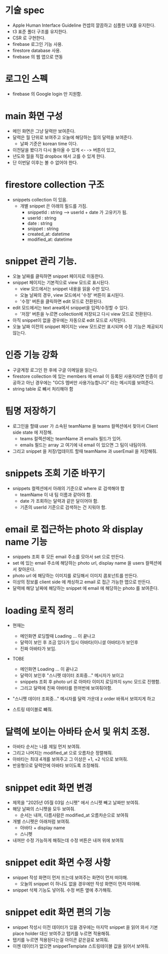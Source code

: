 # 기술 spec

- Apple Human Interface Guideline 컨셉의 깔끔하고 심플한 UX를 유지한다.
- t3 표준 폴더 구조를 유지한다.
- CSR 로 구현한다.
- firebase 로그인 기능 사용.
- firestore database 사용.
- firebase 의 웹 앱으로 연동

# 로그인 스펙

- firebase 의 Google login 만 지원함.

# main 화면 구성

- 메인 화면은 그냥 달력만 보여준다.
- 달력은 월 단위로 보여주고 오늘에 해당하는 월의 달력을 보여준다.
  - 날짜 기준은 korean time 이다.
- 이전달을 봤다가 다시 돌아올 수 있게 <- -> 버튼이 있고,
- 년도와 월을 직접 dropbox 에서 고를 수 있게 한다.
- 단 이번달 이후는 볼 수 없어야 한다.

# firestore collection 구조

- snippets collection 이 있음.
  - 개별 snippet 은 아래의 필드를 가짐.
    - snippetId : string --> userId + date 가 고유키가 됨.
    - userId : string
    - date : string
    - snippet : string
    - created_at: datetime
    - modified_at: datetime

# snippet 관리 기능.

- 오늘 날짜를 클릭하면 snippet 페이지로 이동한다.
- snippet 페이지는 기본적으로 view 모드로 표시된다.
  - view 모드에서는 snippet 내용을 읽을 수만 있다.
  - 오늘 날짜의 경우, view 모드에서 '수정' 버튼이 표시된다.
  - '수정' 버튼을 클릭하면 edit 모드로 전환된다.
- edit 모드에서는 text area에서 snippet을 입력/수정할 수 있다.
  - '저장' 버튼을 누르면 collection에 저장되고 다시 view 모드로 전환된다.
- 아직 snippet이 없을 경우에는 자동으로 edit 모드로 시작된다.
- 오늘 날짜 이전의 snippet 페이지는 view 모드로만 표시되며 수정 기능은 제공되지 않는다.

# 인증 기능 강화

- 구글계정 로그인 한 후에 구글 이메일을 읽는다.
- firestore collection 에 있는 members 에 email 이 등록된 사용자라면 인증이 성공하고 아닌 경우에는 "GCS 멤버만 사용가능합니다" 라는 메시지를 보여준다.
- string table 로 뺴서 처리해야 함

# 팀명 저장하기

- 로그인을 할떄 user 가 소속된 teamName 을 teams 컬렉션에서 찾아서 Client side state 에 저장해.
  - teams 컬렉션에는 teamName 과 emails 필드가 있어.
  - emails 필드는 array 고 여기에 내 email 이 있으면 그 팀이 내팀이야.
- 그리고 snippet 을 저장/업데이트 할때 teamName 과 userEmail 을 저장해줘.

# snippets 조회 기준 바꾸기

- snippets 컬렉션에서 아래의 기준으로 where 로 검색해야 함
  - teamName 이 내 팀 이름과 같아야 함.
  - date 가 조회하는 달력과 같은 달이어야 함.
  - 기존의 userId 기준으로 검색하는 건 지워야 함.

# email 로 접근하는 photo 와 display name 기능

- snippets 조회 후 모든 email 주소를 모아서 set 으로 만든다.
- set 에 있는 email 주소에 해당하는 photo url, display name 을 users 컬렉션에서 찾아온다.
- photo url 에 해당하는 이미지를 로딩해서 이미지 콤포넌트를 만든다.
- 이상의 정보를 client side 에 캐싱하고 email 로 접근 가능한 맵으로 만든다.
- 달력에 해당 날짜에 해당하는 snippet 에 email 에 해당하는 photo 를 보여준다.

# loading 로직 정리

- 현재는
  - 메인화면 로딩할때 Loading ... 이 끝나고
  - 달력이 보인 후 조금 있다가 임시 아바타(이니셜 아바타)가 보인후
  - 진짜 아바타가 보임.
- TOBE

  - 메인화면 Loading ... 이 끝나고
  - 달력이 보인후 "스니펫 데이터 조회중..." 메시자가 보이고
  - snippets 조회 후 photo url 로 아마타 이미지 로딩까지 sync 모드로 진행함.
  - 그리고 달력에 진짜 아바타를 한꺼번에 보여줘야함.

- "스니펫 데이터 조회중..." 메시자를 달력 가운데 z order 바꿔서 보여지게 하고
- 스트링 테이블로 뺴줘.

# 달력에 보이는 아바타 순서 및 위치 조정.

- 아바타 순서는 나를 제일 먼저 보여줘.
- 그리고 나머지는 modified_at 으로 오름차순 정렬해줘.
- 아바타는 최대 4개를 보여주고 그 이상은 +1, +2 식으로 보여줘.
- 반응형으로 달력안에 아바타 보이도록 조정해줘.

# snippet edit 화면 변경

- 제목을 "2025년 05월 03일 스니펫" 에서 스니펫 빼고 날짜만 보여줘.
- 해당 날짜의 스니펫을 모두 보여줘.
  - 순서는 내꺼, 다름사람은 modified_at 오름차순으로 보여줘
- 개별 스니펫은 아래처럼 보여줘.
  - 아바타 + display name
  - 스니펫
- 내꺼만 수정 가능하게 해줘는데 수정 버튼은 내꺼 위에 보여줘

# snippet edit 화면 수정 사항

- snippet 작성 화면이 먼저 뜨는데 보여주는 화면이 먼저 떠야해.
  - 오늘의 snippet 이 하나도 없을 경우에만 작성 화면이 먼저 떠야해.
- snippet 삭제 기능도 넣어줘. 수정 버튼 옆에 추가해줘.

# snippet edit 화면 편의 기능

- snippet 작성시 이전 데이터가 있을 경우에는 마지막 snippet 을 읽어 와서 기본 place holder 대신 보여주고 탭키를 누르면 적용해줘.
- 탭키를 누르면 적용된다는걸 아이콘 같은걸로 보여줘.
- 이젠 데이터가 없으면 snippetTemplate 스트링테이블 값을 읽어서 보여줘.
